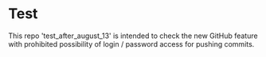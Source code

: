 # Test

This repo 'test_after_august_13' is intended to check the new
GitHub feature with prohibited possibility of login / password
access for pushing commits.

